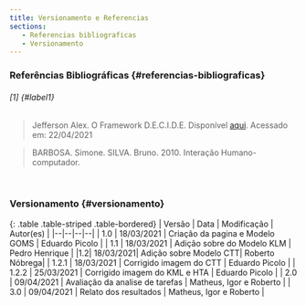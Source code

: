 ```yaml
---
title: Versionamento e Referencias
sections:
   - Referencias bibliograficas
   - Versionamento
---
```


### Referências Bibliográficas {#referencias-bibliograficas}

###### [1] {#label1}

> Jefferson Alex. O Framework D.E.C.I.D.E. Disponível [aqui](https://brasil.uxdesign.cc/d-e-c-i-d-e-framework-para-avalia%C3%A7%C3%A3o-de-interfaces-que-serve-para-guiar-seu-discovery-e3dee628d26b). Acessado em: 22/04/2021

> BARBOSA. Simone. SILVA. Bruno. 2010. Interação Humano-computador.
<br>

### Versionamento {#versionamento}

<div class="table-responsive">

{: .table .table-striped .table-bordered}
| Versão | Data | Modificação | Autor(es) |
|--|--|--|--|
| 1.0 | 18/03/2021 | Criação da pagina e Modelo GOMS | Eduardo Picolo |
| 1.1 | 18/03/2021 | Adição sobre do Modelo KLM | Pedro Henrique |
|1.2| 18/03/2021| Adição sobre Modelo CTT| Roberto Nóbrega|
| 1.2.1 | 18/03/2021 | Corrigido imagem do CTT | Eduardo Picolo |
| 1.2.2 | 25/03/2021 | Corrigido imagem do KML e HTA | Eduardo Picolo |
| 2.0 | 09/04/2021 | Avaliação da analise de tarefas | Matheus, Igor e Roberto |
| 3.0 | 09/04/2021 | Relato dos resultados | Matheus, Igor e Roberto |

</div>
